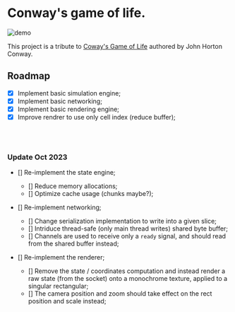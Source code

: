 # Conway's game of life.

![demo](https://github.com/tikhoplav/convay/assets/62797411/a04b2115-a197-44a7-8a0d-61c80be31f82)

This project is a tribute to [Coway's Game of Life](https://en.wikipedia.org/wiki/Conway%27s_Game_of_Life) authored by John Horton Conway.

## Roadmap

- [x] Implement basic simulation engine;
- [x] Implement basic networking;
- [x] Implement basic rendering engine;
- [x] Improve rendrer to use only cell index (reduce buffer);

<br>
<br>

### Update Oct 2023

- [] Re-implement the state engine;
    - [] Reduce memory allocations;
    - [] Optimize cache usage (chunks maybe?);

- [] Re-implement networking;
    - [] Change serialization implementation to write into a given slice;
    - [] Intriduce thread-safe (only main thread writes) shared byte buffer;
    - [] Channels are used to receive only a `ready` signal, and should read
         from the shared buffer instead;

- [] Re-implement the renderer;
    - [] Remove the state / coordinates computation and instead render a raw
         state (from the socket) onto a monochrome texture, applied to a 
         singular rectangular;
    - [] The camera position and zoom should take effect on the rect position
         and scale instead;

<br>
<br>
<br>
<br>
